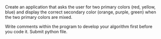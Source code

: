 Create an application that asks the user for two primary colors (red, yellow, blue) and display the correct secondary color (orange, purple, green) when the two primary colors are mixed. 

Write comments within the program to develop your algorithm first before you code it. Submit python file.